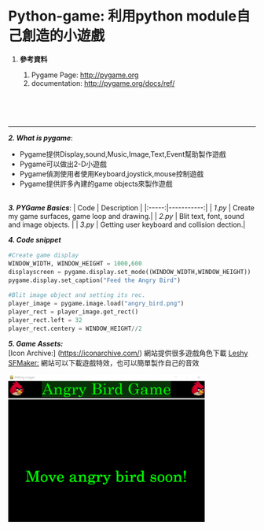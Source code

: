 # Python-game: 利用python module自己創造的小遊戲

 1. **參考資料**
    1. Pygame Page: http://pygame.org
    2. documentation: http://pygame.org/docs/ref/
    
    <br><br><br>
  ------

**_2. What is pygame_**:
  * Pygame提供Display,sound,Music,Image,Text,Event幫助製作遊戲
  * Pygame可以做出2-D小遊戲
  * Pygame偵測使用者使用Keyboard,joystick,mouse控制遊戲
  * Pygame提供許多內建的game objects來製作遊戲<br><br>
  
**_3. PYGame Basics_**:
| Code | Description |
|:-----:|-----------:|
| _1.py_ | Create my game surfaces, game loop and drawing.|
| _2.py_ | Blit text, font, sound and image objects.    |
| _3.py_ | Getting user keyboard and collision dection.|

**_4. Code snippet_**
```python
#Create game display
WINDOW_WIDTH, WINDOW_HEIGHT = 1000,600
displayscreen = pygame.display.set_mode((WINDOW_WIDTH,WINDOW_HEIGHT))
pygame.display.set_caption("Feed the Angry Bird")

```
```python
#Blit image object and setting its rec.
player_image = pygame.image.load("angry_bird.png")
player_rect = player_image.get_rect()
player_rect.left = 32
player_rect.centery = WINDOW_HEIGHT//2
```
**_5. Game Assets:_**<br>
[Icon Archive:] (https://iconarchive.com/) 網站提供很多遊戲角色下載<be>
[Leshy SFMaker:](https://www.leshylabs.com/apps/sfMaker/) 網站可以下載遊戲特效，也可以簡單製作自己的音效
  
<img src="https://github.com/benson2007/PYGAME_basics/blob/main/1.png" width="400" height="300" alt="2.py程式載圖"><br>
